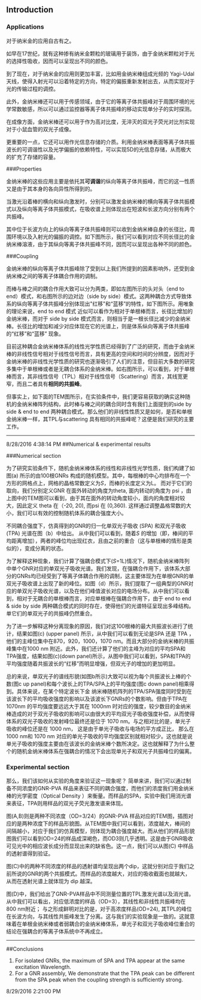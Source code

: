 ## Introduction

### Applications

对于纳米金的应用自古有之。

如早在17世纪，就有这种掺有纳米金颗粒的玻璃用于装饰，由于金纳米颗粒对于光的选择性吸收，因而可以呈现出不同的颜色。

到了现在，对于纳米金的应用则更加丰富，比如用金纳米棒组成光频的 Yagi-Udal 天线，使得入射光可以沿着特定的方向，特定的偏振重新发射出去，从而实现对于光的传输过程的调控。

此外，金纳米棒还可以用于传感领域，由于它的等离子体共振峰对于周围环境的光学常数敏感，所以可以通过监控器等离子体共振峰的移动实现单分子的实时探测。

在成像方面，金纳米棒还可以用于作为高对比度，无淬灭的双光子荧光对比剂实现对于小鼠血管的双光子成像。

更重要的一点，它还可以用作光信息存储的介质。利用金纳米棒表面等离子体共振波长的可调谐性以及光学偏振的依赖特性，可以实现5D的光信息存储，从而极大的扩充了存储的容量。

###Properties

金纳米棒的这些应用主要是依托其**可调谐**的纵向等离子体共振峰，而它的这一性质又是由于其本身的各向异性所得到的。

当激光沿着棒的横向和纵向激发时，分别可以激发金纳米棒的横向等离子体共振模式以及纵向等离子体共振模式，在吸收谱上则体现出在短波和长波方向分别有两个共振峰。

其中位于长波方向上的纵向等离子体共振峰则可以收到金纳米棒自身的长径比，周围环境以及入射光的偏振的调控。如下图所示，我们可以看到对应不同长径比的金纳米棒溶液，由于其纵向等离子体共振峰不同，因而可以呈现出各种不同的颜色。

###Coupling

金纳米棒的纵向等离子体共振峰除了受到以上我们所提到的因素影响外，还受到金纳米棒之间的等离子体耦合作用的调制。

而棒与棒之间的耦合作用大致可以分为两类，即如左图所示的头对头（end to end）模式，和右图所示的边对边（side by side）模式。这两种耦合方式导致体系的纵向等离子体共振峰分别体现出"红移"和“蓝移”的特性，如下图所示。用唯象的理论来说，end to end  模式 近似可以看作为相对于单根棒而言，长径比增加的金纳米棒，而对于 side by side 模式而言，则相当于是一根长径比减少的金纳米棒。长径比的增加和减少对应体现在它的光谱上，则是体系纵向等离子体共振峰的“红移”和“蓝移” 现象。

目前这种耦合金纳米棒体系的线性光学性质已经得到了广泛的研究，而由于金纳米棒的非线性信号相对于线性信号而言，具有更高的空间和时间的分辨度，因而对于金纳米棒的非线性光学性质的研究也逐渐吸引了人们的注意，但目前大多数的研究多集中于单根棒或者是无耦合体系的金纳米棒。如右图所示，可以看到，对于单根棒而言，其非线性信号（TPL）相对于线性信号（Scattering）而言，其线宽更窄，而且二者具有**相同的共振峰**。

但事实上，如下面的TEM图所示，在实验条件中，我们更容易获取的确实这种随机的金纳米棒阵列结构，此时棒与棒之间的耦合同时含有我们上面提到的side by side & end to end 两种耦合模式。那么他们的非线性性质又是如何，是否和单根金纳米棒一样，其TPL与scattering 具有相同的共振峰呢？这便是我们研究的主要工作。
***
8/28/2016 4:38:14 PM 
##Numerical & experimental results

###Numerical section

为了研究实验条件下，随机金纳米棒体系的线性和非线性光学性质，我们构建了如图(a) 所示的由100根GNRs 构成的随机模型。其中，每根棒的中心均排布在一个方形的网格点上，网格的晶格常数定义为*S*，而棒的长度定义为L。 而对于它们的取向，我们分别定义GNR 在面外转动的角度为theta, 面内转动的角度为 psi ，由上图中的TEM图可以看到，由于其在面外的转动角度较小，面内的角度相对较大，因此定义 theta 在（-20, 20), 而psi 在 (0,360). 这样通过调整晶格常数的大小，我们可以有效的控制随机体系的耦合强度大小。 

不同耦合强度下，仿真得到的GNR的归一化单双光子吸收 (SPA) 和双光子吸收 (TPA) 光谱在图（b）中给出。 从中我们可以看到，随着*S* 的增加（即，棒间的平均距离增加），两者的峰位均出现红衣，且由之前的重合（这与单根棒的情形是类似的），变成分离的状态。

为了解释这种现象，我们计算了强耦合模式下(*S*=1L)情况下，随机金纳米棒阵列中单个GNR对应的单双光子吸收光谱。我们发现，在强耦合作用下，该体系大部分的GNRs均已经受到了等离子体耦合作用的调制，这主要体现为在单根GNR的单双光子吸收谱上出现了新的峰位。如图（d）所示，我们提取了一组典型的GNR对应的单双光子吸收光谱，以及在他们峰值波长对应的电场分布。从中我们可以看到，相对于无耦合的单根棒而言，对应单根棒在强耦合作用下，由于 end to end & side by side 两种耦合模式的同时存在，使得他们的光谱特征呈现出多峰结构。单它们的单双光子的共振峰仍然重合。

为了进一步解释这种分离现象的原因，我们对这100根棒的最大共振波长进行了统计，结果如图(c) (upper panel) 所示，从中我们可以看到无论是SPA 还是 TPA ，他们的主峰位集中在870，920，1000，1070 nm。而且大部分的金纳米棒的共振峰集中在1000 nm 附近。此外，我们还计算了他们的主峰为对应的平均SPA和TPA强度，结果如图(c)(down panel)所示，从图中我们可以看到，SPA和TPA的平均强度随着共振波长的“红移”而明显增强，但双光子的增加的更加明显。

总的来说，单双光子的谱线形貌(如图b所示)大致可以视为每个共振波长上棒的个数(图c up panel)和每个波长上的TPA/SPA上的平均强度(图c down panel)相乘得到。具体来说，在某个特定波长下金
纳米棒随机阵列的TPA/SPA强度同时受到在该波长下的平均吸收强度的影响以及该波长下GNRs的个数影响。但由于TPA在1070nm 的平均强度要远远大于其在 1000nm 时对应的强度，较少数目的金纳米棒造成的对于双光子吸收的影响可以由很大的平均双光子吸收强度补偿，从而使得体系的双光子吸收的发射峰位最终还是位于 1070 nm。与之相对比的是，单光子吸收的峰位还是在 1000 nm， 这是由于单光子吸收与电场的平方成正比， 那么在 1000 nm和 1070 nm 对应的单光子吸收的平均强度区别就相对较少。这也就是说单光子吸收的强度主要由在该波长的金纳米棒个数所决定。这也就解释了为什么整个的随机金纳米棒体系在强耦合的情况下会出现单光子和双光子共振峰位的偏离。

### Experimental section
那么，我们该如何从实验的角度来验证这一现象呢？ 简单来讲，我们可以通过制备不同浓度的GNR-PVA 样品来表征不同的耦合强度，而他们的浓度我们用金纳米棒的光学密度（Optical Density ）来衡量。而样品的SPA，实验中我们用消光谱来表征，TPA则用样品的双光子荧光激发谱来体现。

图(A,B)则是两种不同浓度（OD=3/24）的GNR-PVA 样品对应的TEM图，插图对应的是两种浓度下的样品形貌图。从TEM图中我们可以看到，浓度越大，棒间的间隔越小，对应于我们的仿真模型，则体现为耦合强度越大。而从他们的样品形貌图我们可以看到OD=24的样品成深褐色，而OD3则几乎透明。这是由于GNR吸收可见光中的相应波长成分而显现出来的缺省色。这一点，我们可以从图(C) 中样品的透射谱得到验证。 

图(C)中的两种不同浓度的样品的透射谱均呈现出两个dip，这就分别对应于我们之前所说的GNR的两个共振模式。而样品的浓度越大，对应的吸收截面也就越大，从而在透射光谱上就体现为 dip 越深。

图(D)中，我们给出了GNR-PVA样品中不同测量位置的TPL激发光谱以及消光谱。从中我们可以看出，对应低浓度的样品（OD=3），其线性和非线性共振峰均在800 nm附近； 与之形成鲜明对比的是，对于高浓度样品(OD=24), 其TPL的峰位在长波方向，与其线性共振峰发生了分离。这与我们的实验现象是一致的。这就意味着在单根金纳米棒或者弱耦合的金纳米棒体系，单光子和双光子吸收峰位重合的结论在强耦合的等离子体系统中不再成立。
***
##Conclusions
1. For isolated GNRs, the maximum of SPA and TPA appear at the same excitation Wavelength.
2. For a GNR assembly, We demonstrate that the TPA peak can be different from the SPA peak when the coupling strength is sufficiently strong.

8/29/2016 2:21:00 PM 





